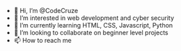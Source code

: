- 👋 Hi, I’m @CodeCruze
- 👀 I’m interested in web development and cyber security
- 🌱 I’m currently learning HTML, CSS, Javascript, Python
- 💞️ I’m looking to collaborate on beginner level projects
- 📫 How to reach me 

<!---
CodeCruze/CodeCruze is a ✨ special ✨ repository because its `README.md` (this file) appears on your GitHub profile.
You can click the Preview link to take a look at your changes.
--->
